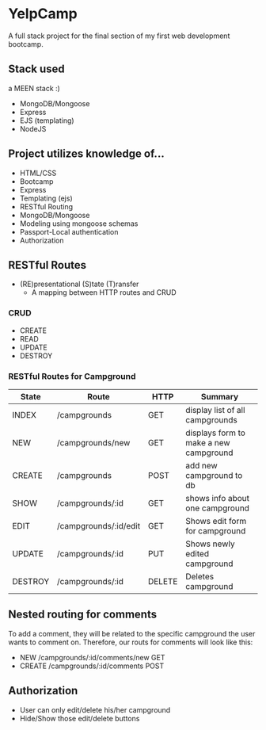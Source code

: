 # YelpCamp
A full stack project for the final section of my first web development bootcamp.

## Stack used
a MEEN stack :) 
* MongoDB/Mongoose
* Express
* EJS (templating)
* NodeJS

## Project utilizes knowledge of...
* HTML/CSS
* Bootcamp
* Express
* Templating (ejs)
* RESTful Routing
* MongoDB/Mongoose
* Modeling using mongoose schemas
* Passport-Local authentication
* Authorization


## RESTful Routes
* (RE)presentational (S)tate (T)ransfer
    * A mapping between HTTP routes and CRUD

### CRUD
* CREATE
* READ
* UPDATE 
* DESTROY 

### RESTful Routes for Campground
| State  | Route                 | HTTP   | Summary                                |
|--------|-----------------------|--------|----------------------------------------|
| INDEX  | /campgrounds          | GET    | display list of all campgrounds        |
| NEW    | /campgrounds/new      | GET    | displays form to make a new campground |
| CREATE | /campgrounds          | POST   | add new campground to db               |
| SHOW   | /campgrounds/:id      | GET    | shows info about one campground        |
| EDIT   | /campgrounds/:id/edit | GET    | Shows edit form for campground         |
| UPDATE | /campgrounds/:id      | PUT    | Shows newly edited campground          |
| DESTROY| /campgrounds/:id      | DELETE | Deletes campground                     |

## Nested routing for comments
To add a comment, they will be related to the specific campground the user wants to comment on.
Therefore, our routs for comments will look like this:
* NEW       /campgrounds/:id/comments/new    GET
* CREATE    /campgrounds/:id/comments        POST

## Authorization
* User can only edit/delete his/her campground
* Hide/Show those edit/delete buttons

